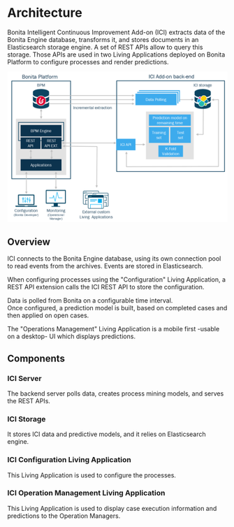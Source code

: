# Architecture

Bonita Intelligent Continuous Improvement Add-on (ICI) extracts data of the Bonita Engine database, transforms it, and stores documents in an Elasticsearch storage engine. A set of REST APIs allow to query this storage. Those APIs are used in two Living Applications deployed on Bonita Platform to configure processes and render predictions.   

![Bonita Intelligent Continuous Improvement Add-on Architecture](images/ici_architecture.png)

## Overview

ICI connects to the Bonita Engine database, using its own connection pool to read events from the archives. 
Events are stored in Elasticsearch.

When configuring processes using the "Configuration" Living Application, a REST API extension calls the ICI REST API to store the configuration.

Data is polled from Bonita on a configurable time interval.  
Once configured, a prediction model is built, based on completed cases and then applied on open cases. 
  
The "Operations Management" Living Application is a mobile first -usable on a desktop- UI which displays predictions.   

## Components

### ICI Server
 
The backend server polls data, creates process mining models, and serves the REST APIs.


### ICI Storage

It stores ICI data and predictive models, and it relies on Elasticsearch engine.

### ICI Configuration Living Application

This Living Application is used to configure the processes.

### ICI Operation Management Living Application

This Living Application is used to display case execution information and predictions to the Operation Managers.
  
